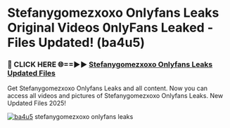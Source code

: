 # Stefanygomezxoxo Onlyfans Leaks Original Videos 0nlyFans Leaked - Files Updated! (ba4u5)

<h3>🔴 CLICK HERE 🌐==►► <a href="https://tinyurl.com/2jnfzry5" rel="nofollow">Stefanygomezxoxo Onlyfans Leaks Updated Files</a></h3>

Get Stefanygomezxoxo Onlyfans Leaks and all content. Now you can access all videos and pictures of Stefanygomezxoxo Onlyfans Leaks. New Updated Files 2025!

[![ba4u5](https://i.imgur.com/GyGTBgg.gif)](https://tinyurl.com/2jnfzry5)
stefanygomezxoxo onlyfans leaks